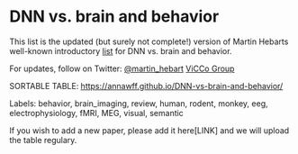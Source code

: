 # DNN vs. brain and behavior
This list is the updated  (but surely not complete!) version of Martin Hebarts well-known introductory [list](https://docs.google.com/document/d/1qil2ylAnw6XrHPymYjKKYNDJn2qZQYA_Qg2_ijl-MaQ/edit#heading=h.oj7nw2h2lp7j) for DNN vs. brain and behavior.

For updates, follow on Twitter: [@martin_hebart](https://twitter.com/martin_hebart)
[ViCCo Group](https://hebartlab.com/)

SORTABLE TABLE: https://annawff.github.io/DNN-vs-brain-and-behavior/

Labels: behavior, brain_imaging, review, human, rodent, monkey, eeg, electrophysiology, fMRI, MEG, visual, semantic


If you wish to add a new paper, please add it here[LINK] and we will upload the table regulary.
